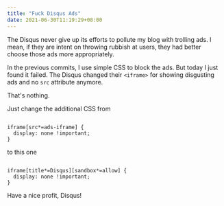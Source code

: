 ```yaml
---
title: "Fuck Disqus Ads"
date: 2021-06-30T11:19:29+08:00
---
```


The Disqus never give up its efforts to pollute my blog with trolling ads. I mean, if they are intent on throwing rubbish at users, they had better choose those ads more appropriately.

In the previous commits, I use simple CSS to block the ads. But today I just found it failed. The Disqus changed their `<iframe>` for showing disgusting ads and no `src` attribute anymore.

That's nothing.

Just change the additional CSS from

<pre><code class="language-css match-braces rainbow-braces">
iframe[src*=ads-iframe] {
  display: none !important;
}
</code></pre>

to this one

<pre><code class="language-css match-braces rainbow-braces">
iframe[title*=Disqus][sandbox*=allow] {
  display: none !important;
}
</code></pre>

Have a nice profit, Disqus!
